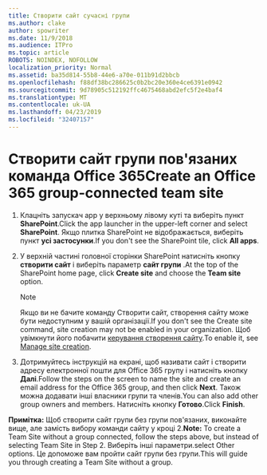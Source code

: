 ```yaml
---
title: Створити сайт сучасні групи
ms.author: clake
author: spowriter
ms.date: 11/9/2018
ms.audience: ITPro
ms.topic: article
ROBOTS: NOINDEX, NOFOLLOW
localization_priority: Normal
ms.assetid: ba35d814-55b8-44e6-a70e-011b91d2bbcb
ms.openlocfilehash: f88df38bc286625c0b2bc20e360e4ce6391e0942
ms.sourcegitcommit: 9d78905c512192ffc4675468abd2efc5f2e4baf4
ms.translationtype: MT
ms.contentlocale: uk-UA
ms.lasthandoff: 04/23/2019
ms.locfileid: "32407157"
---
```

# <a name="create-an-office-365-group-connected-team-site"></a><span data-ttu-id="0c605-102">Створити сайт групи пов'язаних команда Office 365</span><span class="sxs-lookup"><span data-stu-id="0c605-102">Create an Office 365 group-connected team site</span></span>

1. <span data-ttu-id="0c605-103">Клацніть запускач app у верхньому лівому куті та виберіть пункт **SharePoint**.</span><span class="sxs-lookup"><span data-stu-id="0c605-103">Click the app launcher in the upper-left corner and select **SharePoint**.</span></span> <span data-ttu-id="0c605-104">Якщо плитка SharePoint не відображається, виберіть пункт **усі застосунки**.</span><span class="sxs-lookup"><span data-stu-id="0c605-104">If you don't see the SharePoint tile, click **All apps**.</span></span>
    
2. <span data-ttu-id="0c605-105">У верхній частині головної сторінки SharePoint натисніть кнопку **створити сайт** і виберіть параметр **сайт групи** .</span><span class="sxs-lookup"><span data-stu-id="0c605-105">At the top of the SharePoint home page, click **Create site** and choose the **Team site** option.</span></span> 
    
    > [!NOTE]
    > <span data-ttu-id="0c605-106">Якщо ви не бачите команду Створити сайт, створення сайту може бути недоступним у вашій організації.</span><span class="sxs-lookup"><span data-stu-id="0c605-106">If you don't see the Create site command, site creation may not be enabled in your organization.</span></span> <span data-ttu-id="0c605-107">Щоб увімкнути його побачити [керування створення сайту](https://go.microsoft.com/fwlink/?linkid=2009644).</span><span class="sxs-lookup"><span data-stu-id="0c605-107">To enable it, see [Manage site creation](https://go.microsoft.com/fwlink/?linkid=2009644).</span></span> 
  
3. <span data-ttu-id="0c605-108">Дотримуйтесь інструкцій на екрані, щоб називати сайт і створити адресу електронної пошти для Office 365 групу і натисніть кнопку **Далі**.</span><span class="sxs-lookup"><span data-stu-id="0c605-108">Follow the steps on the screen to name the site and create an email address for the Office 365 group, and then click **Next**.</span></span> <span data-ttu-id="0c605-109">Також можна додавати інші власники групи та членів.</span><span class="sxs-lookup"><span data-stu-id="0c605-109">You can also add other group owners and members.</span></span> <span data-ttu-id="0c605-110">Натисніть кнопку **Готово**.</span><span class="sxs-lookup"><span data-stu-id="0c605-110">Click **Finish**.</span></span>
  
 <span data-ttu-id="0c605-111">**Примітка:** Щоб створити сайт групи без групи пов'язаних, виконайте вище, але замість вибору команди сайту у кроці 2.</span><span class="sxs-lookup"><span data-stu-id="0c605-111">**Note:** To create a Team Site without a group connected, follow the steps above, but instead of selecting Team Site in Step 2.</span></span> <span data-ttu-id="0c605-112">Виберіть інші параметри.</span><span class="sxs-lookup"><span data-stu-id="0c605-112">select Other options.</span></span> <span data-ttu-id="0c605-113">Це допоможе вам пройти сайт групи без групи.</span><span class="sxs-lookup"><span data-stu-id="0c605-113">This will guide you through creating a Team Site without a group.</span></span> 
    

